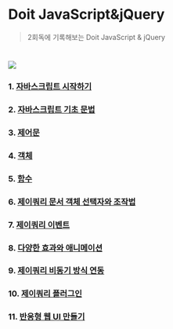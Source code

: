 # Doit JavaScript&jQuery

> 2회독에 기록해보는 Doit JavaScript & jQuery

#

# <img src="https://img.icons8.com/color/48/000000/javascript--v1.png" />

### 1. [자바스크립트 시작하기](https://github.com/leesb971204/JS/tree/main/DoitJSjQuery/chapter01)

### 2. [자바스크립트 기초 문법](https://github.com/leesb971204/JS/tree/main/DoitJSjQuery/chapter02)

### 3. [제어문](https://github.com/leesb971204/JS/tree/main/DoitJSjQuery/chapter03)

### 4. [객체](https://github.com/leesb971204/JS/tree/main/DoitJSjQuery/chapter04)

### 5. [함수](https://github.com/leesb971204/JS/tree/main/DoitJSjQuery/chapter05)

### 6. [제이쿼리 문서 객체 선택자와 조작법](https://github.com/leesb971204/JS/tree/main/DoitJSjQuery/chapter06)

### 7. [제이쿼리 이벤트](https://github.com/leesb971204/JS)

### 8. [다양한 효과와 애니메이션](https://github.com/leesb971204/JS)

### 9. [제이쿼리 비동기 방식 연동](https://github.com/leesb971204/JS)

### 10. [제이쿼리 플러그인](https://github.com/leesb971204/JS)

### 11. [반응형 웹 UI 만들기](https://github.com/leesb971204/JS)
